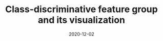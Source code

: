 ---
title: "Class-discriminative feature group and its visualization"
otherpublications: otherpublications
collection: publications
permalink: /otherpublications/2021-class-dis
date: 2020-12-02
venue: 'Visual Computing'
# paperurl: '/files/pdf/research/Turning the Lights on.pdf'
link: 'https://cgvi.jp/vc2020/program/oral/#paper_06'
citation: 'Rui Shi, <a href="https://li-tianxing.github.io/">Tianxing Li</a>, <a href="http://www.graco.c.u-tokyo.ac.jp/yama-lab/index.php">Yasushi Yamaguchi</a>. <i>Visual Computing</i>, 2020, Article No. 36.'
---